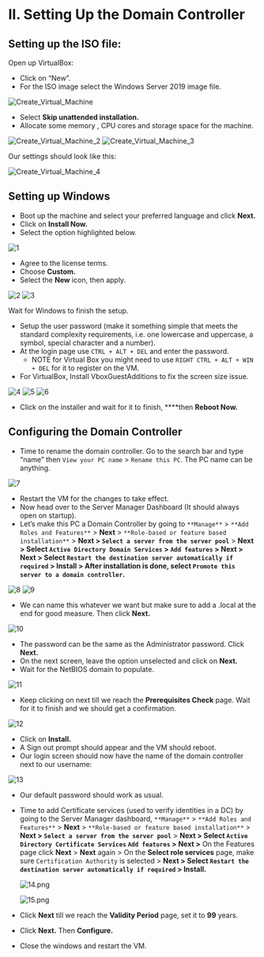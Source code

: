 # II. Setting Up the Domain Controller

## Setting up the ISO file:

Open up VirtualBox:

- Click on “New”.
- For the ISO image select the Windows Server 2019 image file.

![Create_Virtual_Machine](https://github.com/w1zzl3-06/TCM-Practical-Ethical-Hacking-Notes/assets/141921425/9811f625-29a2-4cb6-9761-ce3ef8604f2c)

- Select **Skip unattended installation.**
- Allocate some memory , CPU cores and storage space for the machine.
    
 ![Create_Virtual_Machine_2](https://github.com/w1zzl3-06/TCM-Practical-Ethical-Hacking-Notes/assets/141921425/20966a43-4b39-4c2e-913a-f5233750b693) 
![Create_Virtual_Machine_3](https://github.com/w1zzl3-06/TCM-Practical-Ethical-Hacking-Notes/assets/141921425/35ee09ff-8e50-4f33-9af0-d7ac16bd3e6d)

Our settings should look like this:

![Create_Virtual_Machine_4](https://github.com/w1zzl3-06/TCM-Practical-Ethical-Hacking-Notes/assets/141921425/c28fbd00-6e79-4a62-a36f-4143ad2638d7)

## Setting up Windows

- Boot up the machine and select your preferred language and click **Next.**
- Click on **Install Now.**
- Select the option highlighted below.
    
![1](https://github.com/w1zzl3-06/TCM-Practical-Ethical-Hacking-Notes/assets/141921425/0c30402f-9bd3-45f5-ba1f-fb0489b17834)
    
- Agree to the license terms.
- Choose **Custom.**
- Select the **New** icon, then apply.
    
![2](https://github.com/w1zzl3-06/TCM-Practical-Ethical-Hacking-Notes/assets/141921425/99aa9317-ddf6-42c1-b888-7b1cb99d7087) 
![3](https://github.com/w1zzl3-06/TCM-Practical-Ethical-Hacking-Notes/assets/141921425/e1fc1828-b65b-4538-8fc1-bef60af83c73)

Wait for Windows to finish the setup.
    
- Setup the user password (make it something simple that meets the standard complexity requirements, i.e. one lowercase and uppercase, a symbol, special character and a number).
- At the login page use `CTRL + ALT + DEL` and enter the password.
    - NOTE for Virtual Box you might need to use `RIGHT CTRL + ALT + WIN + DEL` for it to register on the VM.
- For VirtualBox, Install VboxGuestAdditions to fix the screen size issue.
    
![4](https://github.com/w1zzl3-06/TCM-Practical-Ethical-Hacking-Notes/assets/141921425/b10a8313-19c7-4148-980a-786455ef47ec)
![5](https://github.com/w1zzl3-06/TCM-Practical-Ethical-Hacking-Notes/assets/141921425/dc6717fe-b9ca-4a3c-9ea9-650671f40c88)
![6](https://github.com/w1zzl3-06/TCM-Practical-Ethical-Hacking-Notes/assets/141921425/195f8998-c3ac-48b9-b7f7-6ddf623a180b)

- Click on the installer and wait for it to finish, ****then **Reboot Now.**

## Configuring the Domain Controller

- Time to rename the domain controller. Go to the search bar and type “name” then `View your PC name` > `Rename this PC`. The PC name can be anything.
    
![7](https://github.com/w1zzl3-06/TCM-Practical-Ethical-Hacking-Notes/assets/141921425/bec45ff8-7786-46f8-ad28-fc9f5b61530f)
    
- Restart the VM for the changes to take effect.
- Now head over to the Server Manager Dashboard (It should always open on startup).
- Let’s make this PC a Domain Controller by going to `**Manage**` > `**Add Roles and Features**` > **Next** > `**Role-based or feature based installation**` > **Next > `Select a server from the server pool`** > **Next > Select `Active Directory Domain Services` > `Add features` > Next > Next > Select `Restart the destination server automatically if required` > Install > After installation is done, select `Promote this server to a domain controller`.**
    
![8](https://github.com/w1zzl3-06/TCM-Practical-Ethical-Hacking-Notes/assets/141921425/b417d8f3-5701-4893-9da6-18047ebebd1c)
![9](https://github.com/w1zzl3-06/TCM-Practical-Ethical-Hacking-Notes/assets/141921425/80c0eb59-d520-47aa-a898-0b891e347569)

- We can name this whatever we want but make sure to add a .local at the end for good measure. Then click **Next.**

![10](https://github.com/w1zzl3-06/TCM-Practical-Ethical-Hacking-Notes/assets/141921425/2327cdac-dbbf-474a-8a12-b9f0507b8eba)
  
- The password can be the same as the Administrator password. Click **Next.**
- On the next screen, leave the option unselected and click on **Next.**
- Wait for the NetBIOS domain to populate.
    
![11](https://github.com/w1zzl3-06/TCM-Practical-Ethical-Hacking-Notes/assets/141921425/1d8c1000-15b5-4236-9177-641cedd2cd8a)
  
- Keep clicking on next till we reach the **Prerequisites Check** page. Wait for it to finish and we should get a confirmation.
    
![12](https://github.com/w1zzl3-06/TCM-Practical-Ethical-Hacking-Notes/assets/141921425/60a5a889-2457-4cce-8066-eec341390697)

- Click on **Install.**
- A Sign out prompt should appear and the VM should reboot.
- Our login screen should now have the name of the domain controller next to our username:

![13](https://github.com/w1zzl3-06/TCM-Practical-Ethical-Hacking-Notes/assets/141921425/a80eb2d9-9ffe-4ac3-a595-8612218510a2)
   
- Our default password should work as usual.
- Time to add Certificate services (used to verify identities in a DC) by going to the Server Manager dashboard, `**Manage**` > `**Add Roles and Features**` > **Next** > `**Role-based or feature based installation**` > **Next > `Select a server from the server pool`** > **Next > Select `Active Directory Certificate Services` `Add features` > Next >** On the Features page click **Next** > **Next** again > On the **Select role services** page, make sure `Certification Authority` is selected > **Next > Select `Restart the destination server automatically if required` > Install.**
    
    ![14.png](ii%20Setting%20Up%20the%20Domain%20Controller%20b28957af12df4daa9db7fe26e44601e8/14.png)
    
    ![15.png](ii%20Setting%20Up%20the%20Domain%20Controller%20b28957af12df4daa9db7fe26e44601e8/15.png)
    
- Click **Next** till we reach the **Validity Period**  page, set it to **99** years.
- Click **Next.** Then **Configure.**
- Close the windows and restart the VM.
